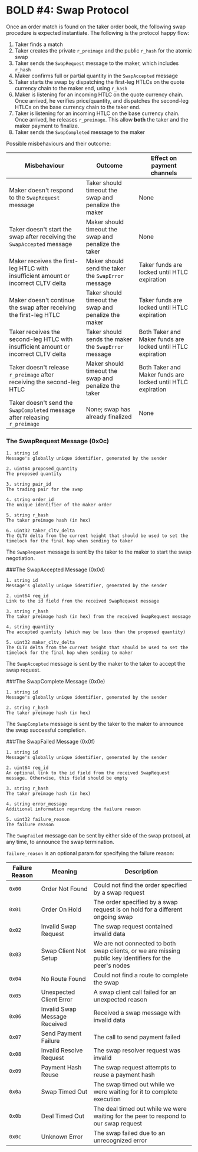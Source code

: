 # BOLD #4: Swap Protocol

Once an order match is found on the taker order book, the following swap procedure is expected instantiate. The following is the protocol happy flow: 

1. Taker finds a match
2. Taker creates the private `r_preimage` and the public `r_hash` for the atomic swap
3. Taker sends the `SwapRequest` message to the maker, which includes `r_hash`
4. Maker confirms full or partial quantity in the `SwapAccepted` message
5. Taker starts the swap by dispatching the first-leg HTLCs on the quote currency chain to the maker end, using `r_hash`
6. Maker is listening for an incoming HTLC on the quote currency chain. Once arrived, he verifies price/quantity, and dispatches the second-leg HTLCs on the base currency chain to the taker end.
7. Taker is listening for an incoming HTLC on the base currency chain. Once arrived, he releases `r_preimage`. This allow **both** the taker and the maker payment to finalize.
9. Taker sends the `SwapCompleted` message to the maker

Possible misbehaviours and their outcome:

| Misbehaviour                                                                        | Outcome                                               | Effect on payment channels 
|-------------------------------------------------------------------------------------|-------------------------------------------------------|------------------------------------------------------------|
| Maker doesn't respond to the `SwapRequest` message                                  | Taker should timeout the swap and penalize the maker  | None                                                       |
| Taker doesn't start the swap after receiving the `SwapAccepted` message             | Maker should timeout the swap and penalize the taker  | None                                                       |
| Maker receives the first-leg HTLC with insufficient amount or incorrect CLTV delta  | Maker should send the taker the `SwapError` message   | Taker funds are locked until HTLC expiration               |
| Maker doesn't continue the swap after receiving the first-leg HTLC                  | Taker should timeout the swap and penalize the maker  | Taker funds are locked until HTLC expiration               |
| Taker receives the second-leg HTLC with insufficient amount or incorrect CLTV delta | Taker should sends the maker the `SwapError` message  | Both Taker and Maker funds are locked until HTLC expiration|
| Taker doesn't release `r_preimage` after receiving the second-leg HTLC              | Maker should timeout the swap and penalize the taker  | Both Taker and Maker funds are locked until HTLC expiration|
| Taker doesn't send the `SwapCompleted` message after releasing `r_preimage`         | None; swap has already finalized                      | None                                                       |

### The SwapRequest Message (0x0c)

	1. string id
	Message's globally unique identifier, generated by the sender 

    2. uint64 proposed_quantity
    The proposed quantity

    3. string pair_id
    The trading pair for the swap

    4. string order_id
    The unique identifier of the maker order

	5. string r_hash
	The taker preimage hash (in hex)

	6. uint32 taker_cltv_delta
    The CLTV delta from the current height that should be used to set the timelock for the final hop when sending to taker

The `SwapRequest` message is sent by the taker to the maker to start the swap negotiation. 

###The SwapAccepted Message (0x0d)

    1. string id
	Message's globally unique identifier, generated by the sender 
	
    2. uint64 req_id
    Link to the id field from the received SwapRequest message

	3. string r_hash
    The taker preimage hash (in hex) from the received SwapRequest message

	4. string quantity
	The accepted quantity (which may be less than the proposed quantity)

	5. uint32 maker_cltv_delta
    The CLTV delta from the current height that should be used to set the timelock for the final hop when sending to maker

The `SwapAccepted` message is sent by the maker to the taker to accept the swap request.

###The SwapComplete Message (0x0e)

	1. string id
	Message's globally unique identifier, generated by the sender 

	2. string r_hash
    The taker preimage hash (in hex)

The `SwapComplete` message is sent by the taker to the maker to announce the swap successful completion. 

###The SwapFailed Message (0x0f)

	1. string id
	Message's globally unique identifier, generated by the sender 

    2. uint64 req_id
    An optional link to the id field from the received SwapRequest message. Otherwise, this field should be empty

	3. string r_hash
	The taker preimage hash (in hex)

	4. string error_message
	Additional information regarding the failure reason

	5. uint32 failure_reason
	The failure reason

The `SwapFailed` message can be sent by either side of the swap protocol, at any time, to announce the swap termination.

`failure_reason` is an optional param for specifying the failure reason:

| Failure Reason | Meaning                       | Description                                                                                              |
|----------------|-------------------------------|----------------------------------------------------------------------------------------------------------|
| `0x00`         | Order Not Found               | Could not find the order specified by a swap request                                                     |
| `0x01`         | Order On Hold                 | The order specified by a swap request is on hold for a different ongoing swap                            |
| `0x02`         | Invalid Swap Request          | The swap request contained invalid data                                                                  |
| `0x03`         | Swap Client Not Setup         | We are not connected to both swap clients, or we are missing public key identifiers for the peer's nodes |
| `0x04`         | No Route Found                | Could not find a route to complete the swap                                                              |
| `0x05`         | Unexpected Client Error       | A swap client call failed for an unexpected reason                                                       |
| `0x06`         | Invalid Swap Message Received | Received a swap message with invalid data                                                                |
| `0x07`         | Send Payment Failure          | The call to send payment failed                                                                          |
| `0x08`         | Invalid Resolve Request       | The swap resolver request was invalid                                                                    |
| `0x09`         | Payment Hash Reuse            | The swap request attempts to reuse a payment hash                                                        |
| `0x0a`         | Swap Timed Out                | The swap timed out while we were waiting for it to complete execution                                    |
| `0x0b`         | Deal Timed Out                | The deal timed out while we were waiting for the peer to respond to our swap request                     |                                         |
| `0x0c`         | Unknown Error                 | The swap failed due to an unrecognized error                                                             |

